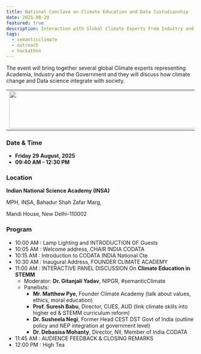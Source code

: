 ```yaml
---
title: National Conclave on Climate Education and Data Custodianship
date: 2025-08-29
featured: true
description: Interaction with Global Climate Experts From Industry and Academia
tags:
  - semanticclimate
  - outreach
  - hackathon
---
```


The event will bring together several global Climate experts representing Academia, Industry and the Government and they will discuss how climate change and Data science integrate with society.

<table>
  <tr>
    <td>
      <img src='{{ "/static/img/events_all/flyer_INSA.png" | url }}' width="500" height="100">
    </td>
  </tr>
</table>

### Date & Time

- **Friday 29 August, 2025**
- **09:40 AM - 12:30 PM**

### Location

**Indian National Science Academy (INSA)**

MPH, INSA, Bahadur Shah Zafar Marg, 

Mandi House, New Delhi-110002

### Program

- 10:00 AM : Lamp Lighting and INTRODUCTION OF Guests
- 10:05 AM : Welcome address, CHAIR INDIA CODATA
- 10:15 AM : Introduction to CODATA INDIA National Cte
- 10:30 AM : Inaugural Address, FOUNDER CLIMATE ACADEMY
- 11:00 AM : INTERACTIVE PANEL DISCUSSION On **Climate Education in STEMM**
  - Moderator: **Dr. Gitanjali Yadav**, NIPGR, #semanticClimate
  - Panellists:
    - **Mr. Matthew Pye**, Founder Climate Academy (talk about values, ethics, moral education)
    - **Prof. Suresh Babu**, Director, CUES, AUD (link climate skills into higher ed & STEMM curriculum reform)
    - **Dr. Susheela Negi**, Former Head CEST DST Govt of India (outline policy and NEP integration at government level)
    - **Dr. Debasisa Mohanty**, Director, NII, Member of India CODATA
- 11:45 AM : AUDIENCE FEEDBACK & CLOSING REMARKS
- 12:00 PM : High Tea 





